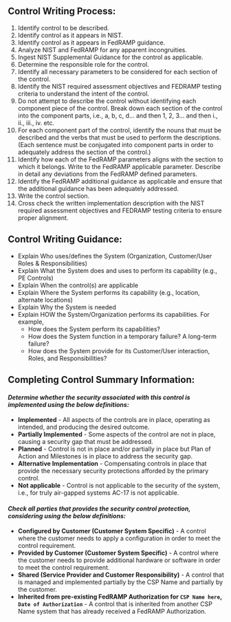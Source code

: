 ## Control Writing Process:
1.	Identify control to be described.
2.	Identify control as it appears in NIST.
3.	Identify control as it appears in FedRAMP guidance.
4.	Analyze NIST and FedRAMP for any apparent incongruities.
5.	Ingest NIST Supplemental Guidance for the control as applicable.
6.	Determine the responsible role for the control.
7.	Identify all necessary parameters to be considered for each section of the control.
8.	Identify the NIST required assessment objectives and FEDRAMP testing criteria to understand the intent of the control.
9.	Do not attempt to describe the control without identifying each component piece of the control. Break down each section of the control into the component parts, i.e., a, b, c, d... and then 1, 2, 3... and then i., ii., iii., iv. etc.
10.	For each component part of the control, identify the nouns that must be described and the verbs that must be used to perform the descriptions. (Each sentence must be conjugated into component parts in order to adequately address the section of the control.)
11.	Identify how each of the FedRAMP parameters aligns with the section to which it belongs. Write to the FedRAMP applicable parameter. Describe in detail any deviations from the FedRAMP defined parameters.
12.	Identify the FedRAMP additional guidance as applicable and ensure that the additional guidance has been adequately addressed.
13.	Write the control section.
14.	Cross check the written implementation description with the NIST required assessment objectives and FEDRAMP testing criteria to ensure proper alignment.

## Control Writing Guidance:
* Explain Who uses/defines the System  (Organization, Customer/User Roles & Responsibilities)
* Explain What the System does and uses to perform its capability (e.g., PE Controls)
* Explain When the control(s) are applicable
* Explain Where the System performs its capability (e.g., location, alternate locations)
* Explain Why the System is needed
* Explain HOW the System/Organization performs its capabilities. For example,
  * How does the System perform its capabilities?
  * How does the System function in a temporary failure? A long-term failure?
  * How does the System provide for its Customer/User interaction, Roles, and Responsibilities?
  
## Completing Control Summary Information:
#### *Determine whether the security associated with this control is implemented using the below definitions:*
* **Implemented** - All aspects of the controls are in place, operating as intended, and producing the desired outcome.
* **Partially Implemented** - Some aspects of the control are not in place, causing a security gap that must be addressed.
* **Planned** - Control is not in place and/or partially in place but Plan of Action and Milestones is in place to address the security gap.
* **Alternative Implementation** - Compensating controls in place that provide the necessary security protections afforded by the primary control.
* **Not applicable** - Control is not applicable to the security of the system, i.e., for truly air-gapped systems AC-17 is not applicable.
#### *Check all parties that provides the security control protection, considering using the below definitions:*
* **Configured by Customer (Customer System Specific)** - A control where the customer needs to apply a configuration in order to meet the control requirement.
* **Provided by Customer (Customer System Specific)** - A control where the customer needs to provide additional hardware or software in order to meet the control requirement.
* **Shared (Service Provider and Customer Responsibility)** - A control that is managed and implemented partially by the CSP Name and partially by the customer.
* **Inherited from pre-existing FedRAMP Authorization for `CSP Name here`, `Date of Authorization`** - A control that is inherited from another CSP Name system that has already received a FedRAMP Authorization.

